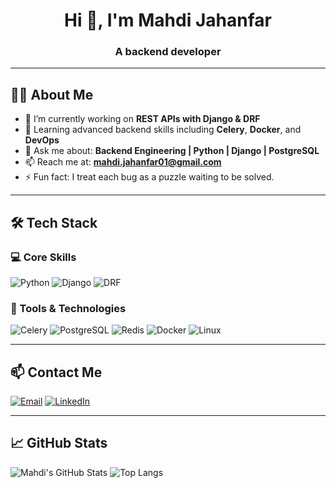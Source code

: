 <h1 align="center">Hi 👋, I'm Mahdi Jahanfar</h1>

<h3 align="center">A backend developer</h3>

---

## 👨‍💻 About Me

- 🔭 I’m currently working on **REST APIs with Django & DRF**
- 🌱 Learning advanced backend skills including **Celery**, **Docker**, and **DevOps**
- 💬 Ask me about: **Backend Engineering | Python | Django | PostgreSQL**
- 📫 Reach me at: **mahdi.jahanfar01@gmail.com**
- ⚡  Fun fact: I treat each bug as a puzzle waiting to be solved.

---

## 🛠 Tech Stack

### 💻 Core Skills
![Python](https://img.shields.io/badge/Python-3776AB?style=flat-square&logo=python&logoColor=white)
![Django](https://img.shields.io/badge/Django-092E20?style=flat-square&logo=django&logoColor=white)
![DRF](https://img.shields.io/badge/DRF-Django_Rest_Framework-red?style=flat-square)

### 🧰 Tools & Technologies
![Celery](https://img.shields.io/badge/Celery-37814A?style=flat-square&logo=celery)
![PostgreSQL](https://img.shields.io/badge/PostgreSQL-336791?style=flat-square&logo=postgresql&logoColor=white)
![Redis](https://img.shields.io/badge/Redis-DC382D?style=flat-square&logo=redis&logoColor=white)
![Docker](https://img.shields.io/badge/Docker-2496ED?style=flat-square&logo=docker&logoColor=white)
![Linux](https://img.shields.io/badge/Linux-FCC624?style=flat-square&logo=linux&logoColor=black)

---

## 📫 Contact Me

[![Email](https://img.shields.io/badge/Email-mahdi.jahanfar01@gmail.com-D14836?style=flat-square&logo=gmail&logoColor=white)](mailto:mahdi.jahanfar01@gmail.com)
[![LinkedIn](https://img.shields.io/badge/LinkedIn-Mahdi_Jahanfar-0077B5?style=flat-square&logo=linkedin&logoColor=white)](https://linkedin.com/in/mahdi-jahanfar)

---

## 📈 GitHub Stats

![Mahdi's GitHub Stats](https://github-readme-stats.vercel.app/api?username=Mahdi-jahanfar-dev&show_icons=true&theme=radical)
![Top Langs](https://github-readme-stats.vercel.app/api/top-langs/?username=Mahdi-jahanfar-dev&layout=compact&theme=radical)

